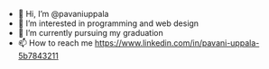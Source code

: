 - 👋 Hi, I’m @pavaniuppala
- 👀 I’m interested in programming and web design
- 🌱 I’m currently pursuing my graduation
- 📫 How to reach me https://www.linkedin.com/in/pavani-uppala-5b7843211 

<!---
pavaniuppala/pavaniuppala is a ✨ special ✨ repository because its `README.md` (this file) appears on your GitHub profile.
You can click the Preview link to take a look at your changes.
--->
